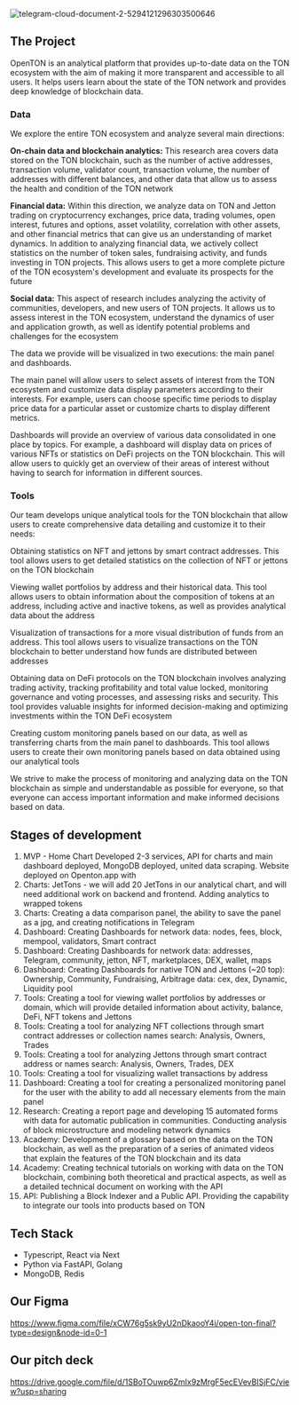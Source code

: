 

![telegram-cloud-document-2-5294121296303500646](https://user-images.githubusercontent.com/40736106/230440274-5e248f47-a637-404c-bfcb-261743d84299.jpg)


## The Project

OpenTON is an analytical platform that provides up-to-date data on the TON ecosystem with the aim of making it more transparent and accessible to all users. It helps users learn about the state of the TON network and provides deep knowledge of blockchain data.

### Data

We explore the entire TON ecosystem and analyze several main directions:

**On-chain data and blockchain analytics:** This research area covers data stored on the TON blockchain, such as the number of active addresses, transaction volume, validator count, transaction volume, the number of addresses with different balances, and other data that allow us to assess the health and condition of the TON network

**Financial data:** Within this direction, we analyze data on TON and Jetton trading on cryptocurrency exchanges, price data, trading volumes, open interest, futures and options, asset volatility, correlation with other assets, and other financial metrics that can give us an understanding of market dynamics. In addition to analyzing financial data, we actively collect statistics on the number of token sales, fundraising activity, and funds investing in TON projects. This allows users to get a more complete picture of the TON ecosystem's development and evaluate its prospects for the future

**Social data:**  This aspect of research includes analyzing the activity of communities, developers, and new users of TON projects. It allows us to assess interest in the TON ecosystem, understand the dynamics of user and application growth, as well as identify potential problems and challenges for the ecosystem

The data we provide will be visualized in two executions: the main panel and dashboards.

The main panel will allow users to select assets of interest from the TON ecosystem and customize data display parameters according to their interests. For example, users can choose specific time periods to display price data for a particular asset or customize charts to display different metrics.

Dashboards will provide an overview of various data consolidated in one place by topics. For example, a dashboard will display data on prices of various NFTs or statistics on DeFi projects on the TON blockchain. This will allow users to quickly get an overview of their areas of interest without having to search for information in different sources.

### Tools

Our team develops unique analytical tools for the TON blockchain that allow users to create comprehensive data detailing and customize it to their needs:

Obtaining statistics on NFT and jettons by smart contract addresses. This tool allows users to get detailed statistics on the collection of NFT or jettons on the TON blockchain

Viewing wallet portfolios by address and their historical data. This tool allows users to obtain information about the composition of tokens at an address, including active and inactive tokens, as well as provides analytical data about the address

Visualization of transactions for a more visual distribution of funds from an address. This tool allows users to visualize transactions on the TON blockchain to better understand how funds are distributed between addresses

Obtaining data on DeFi protocols on the TON blockchain involves analyzing trading activity, tracking profitability and total value locked, monitoring governance and voting processes, and assessing risks and security. This tool provides valuable insights for informed decision-making and optimizing investments within the TON DeFi ecosystem

Creating custom monitoring panels based on our data, as well as transferring charts from the main panel to dashboards. This tool allows users to create their own monitoring panels based on data obtained using our analytical tools

We strive to make the process of monitoring and analyzing data on the TON blockchain as simple and understandable as possible for everyone, so that everyone can access important information and make informed decisions based on data.

## Stages of development
1. MVP - Home Chart Developed 2-3 services, API for charts and main dashboard deployed, MongoDB deployed, united data scraping. Website deployed on Openton.app with 
2. Charts: JetTons - we will add 20 JetTons in our analytical chart, and will need additional work on backend and frontend. Adding analytics to wrapped tokens
3. Charts: Creating a data comparison panel, the ability to save the panel as a jpg, and creating notifications in Telegram
4. Dashboard: Creating Dashboards for network data: nodes, fees, block, mempool, validators, Smart contract
5. Dashboard: Creating Dashboards for network data: addresses, Telegram, community, jetton, NFT, marketplaces, DEX, wallet, maps
6. Dashboard: Creating Dashboards for native TON and Jettons (~20 top): Ownership, Community, Fundraising, Arbitrage data: cex, dex, Dynamic, Liquidity pool
7. Tools: Creating a tool for viewing wallet portfolios by addresses or domain, which will provide detailed information about activity, balance, DeFi, NFT tokens and Jettons
8. Tools: Creating a tool for analyzing NFT collections through smart contract addresses or collection names search: Analysis, Owners, Trades
9. Tools: Creating a tool for analyzing Jettons through smart contract address or names search: Analysis, Owners, Trades, DEX
10. Tools: Creating a tool for visualizing wallet transactions by address
11. Dashboard: Creating a tool for creating a personalized monitoring panel for the user with the ability to add all necessary elements from the main panel
12. Research: Creating a report page and developing 15 automated forms with data for automatic publication in communities. Conducting analysis of block microstructure and modeling network dynamics
13. Academy: Development of a glossary based on the data on the TON blockchain, as well as the preparation of a series of animated videos that explain the features of the TON blockchain and its data
14. Academy: Creating technical tutorials on working with data on the TON blockchain, combining both theoretical and practical aspects, as well as a detailed technical document on working with the API
15. API: Publishing a Block Indexer and a Public API. Providing the capability to integrate our tools into products based on TON 

## Tech Stack
- Typescript, React via Next
- Python via FastAPI, Golang 
- MongoDB, Redis

## Our Figma
https://www.figma.com/file/xCW76g5sk9yU2nDkaooY4i/open-ton-final?type=design&node-id=0-1

## Our pitch deck
https://drive.google.com/file/d/1SBoTOuwp6ZmIx9zMrgF5ecEVevBISjFC/view?usp=sharing



